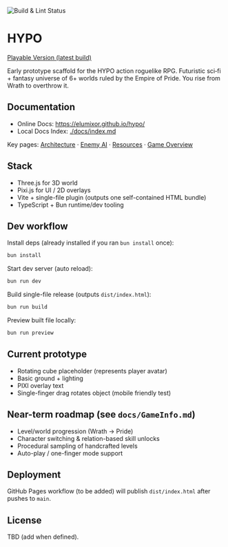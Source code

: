 ![Build & Lint Status](https://github.com/elumixor/hypo/actions/workflows/deploy.yml/badge.svg)

# HYPO

[Playable Version (latest build)](https://elumixor.github.io/hypo/)

Early prototype scaffold for the HYPO action roguelike RPG. Futuristic sci‑fi + fantasy universe of 6+ worlds ruled by the Empire of Pride. You rise from Wrath to overthrow it.

## Documentation

- Online Docs: https://elumixor.github.io/hypo/
- Local Docs Index: [./docs/index.md](./docs/index.md)

Key pages: [Architecture](./docs/Architecture.md) · [Enemy AI](./docs/EnemyAI.md) · [Resources](./docs/Resources.md) · [Game Overview](./docs/GameInfo.md)

## Stack

- Three.js for 3D world
- Pixi.js for UI / 2D overlays
- Vite + single-file plugin (outputs one self-contained HTML bundle)
- TypeScript + Bun runtime/dev tooling

## Dev workflow

Install deps (already installed if you ran `bun install` once):

```bash
bun install
```

Start dev server (auto reload):

```bash
bun run dev
```

Build single-file release (outputs `dist/index.html`):

```bash
bun run build
```

Preview built file locally:

```bash
bun run preview
```

## Current prototype

- Rotating cube placeholder (represents player avatar)
- Basic ground + lighting
- PIXI overlay text
- Single-finger drag rotates object (mobile friendly test)

## Near-term roadmap (see `docs/GameInfo.md`)

- Level/world progression (Wrath → Pride)
- Character switching & relation-based skill unlocks
- Procedural sampling of handcrafted levels
- Auto-play / one-finger mode support

## Deployment

GitHub Pages workflow (to be added) will publish `dist/index.html` after pushes to `main`.

## License

TBD (add when defined).
